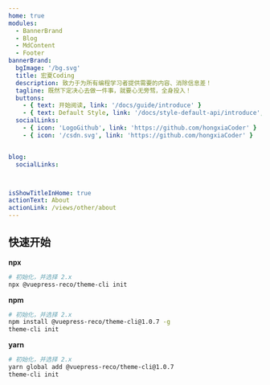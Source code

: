 ```yaml
---
home: true
modules:
  - BannerBrand
  - Blog
  - MdContent
  - Footer
bannerBrand:
  bgImage: '/bg.svg'
  title: 宏夏Coding
  description: 致力于为所有编程学习者提供需要的内容、消除信息差！
  tagline: 既然下定决心去做一件事，就要心无旁骛，全身投入！
  buttons:
    - { text: 开始阅读, link: '/docs/guide/introduce' }
    - { text: Default Style, link: '/docs/style-default-api/introduce', type: 'plain' }
  socialLinks:
    - { icon: 'LogoGithub', link: 'https://github.com/hongxiaCoder' }
    - { icon: '/csdn.svg', link: 'https://github.com/hongxiaCoder' }


blog:
  socialLinks:



isShowTitleInHome: true
actionText: About
actionLink: /views/other/about
---
```


## 快速开始

**npx**

```bash
# 初始化，并选择 2.x
npx @vuepress-reco/theme-cli init
```

**npm**

```bash
# 初始化，并选择 2.x
npm install @vuepress-reco/theme-cli@1.0.7 -g
theme-cli init
```

**yarn**

```bash
# 初始化，并选择 2.x
yarn global add @vuepress-reco/theme-cli@1.0.7
theme-cli init
```
